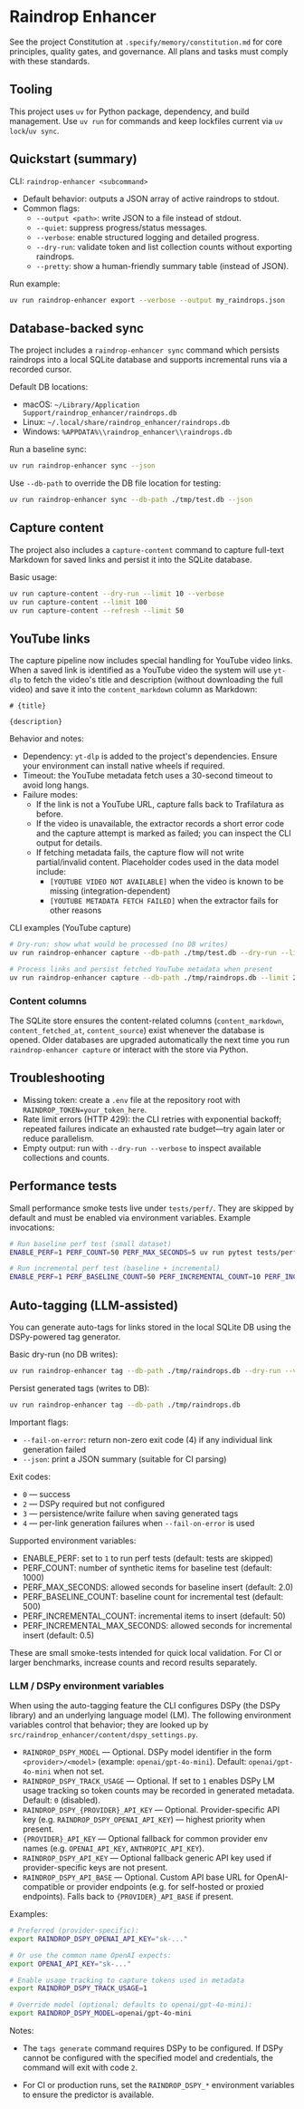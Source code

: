 # Raindrop Enhancer

See the project Constitution at `.specify/memory/constitution.md` for core principles, quality gates, and governance. All plans and tasks must comply with these standards.

## Tooling

This project uses `uv` for Python package, dependency, and build management. Use `uv run` for commands and keep lockfiles current via `uv lock`/`uv sync`.

## Quickstart (summary)

CLI: `raindrop-enhancer <subcommand>`

- Default behavior: outputs a JSON array of active raindrops to stdout.
- Common flags:
	- `--output <path>`: write JSON to a file instead of stdout.
	- `--quiet`: suppress progress/status messages.
	- `--verbose`: enable structured logging and detailed progress.
	- `--dry-run`: validate token and list collection counts without exporting raindrops.
	- `--pretty`: show a human-friendly summary table (instead of JSON).

Run example:

```bash
uv run raindrop-enhancer export --verbose --output my_raindrops.json
```

## Database-backed sync

The project includes a `raindrop-enhancer sync` command which persists raindrops into a local
SQLite database and supports incremental runs via a recorded cursor.

Default DB locations:

- macOS: `~/Library/Application Support/raindrop_enhancer/raindrops.db`
- Linux: `~/.local/share/raindrop_enhancer/raindrops.db`
- Windows: `%APPDATA%\\raindrop_enhancer\\raindrops.db`

Run a baseline sync:

```bash
uv run raindrop-enhancer sync --json
```

Use `--db-path` to override the DB file location for testing:

```bash
uv run raindrop-enhancer sync --db-path ./tmp/test.db --json
```

## Capture content

The project also includes a `capture-content` command to capture full-text Markdown for saved links and persist it into the SQLite database.

Basic usage:

```bash
uv run capture-content --dry-run --limit 10 --verbose
uv run capture-content --limit 100
uv run capture-content --refresh --limit 50
```

## YouTube links

The capture pipeline now includes special handling for YouTube video links. When a saved link is identified as a YouTube video the system will use `yt-dlp` to fetch the video's title and description (without downloading the full video) and save it into the `content_markdown` column as Markdown:

```
# {title}

{description}
```

Behavior and notes:
- Dependency: `yt-dlp` is added to the project's dependencies. Ensure your environment can install native wheels if required.
- Timeout: the YouTube metadata fetch uses a 30-second timeout to avoid long hangs.
- Failure modes:
	- If the link is not a YouTube URL, capture falls back to Trafilatura as before.
	- If the video is unavailable, the extractor records a short error code and the capture attempt is marked as failed; you can inspect the CLI output for details.
	- If fetching metadata fails, the capture flow will not write partial/invalid content. Placeholder codes used in the data model include:
		- `[YOUTUBE VIDEO NOT AVAILABLE]` when the video is known to be missing (integration-dependent)
		- `[YOUTUBE METADATA FETCH FAILED]` when the extractor fails for other reasons

CLI examples (YouTube capture)

```bash
# Dry-run: show what would be processed (no DB writes)
uv run raindrop-enhancer capture --db-path ./tmp/test.db --dry-run --limit 10

# Process links and persist fetched YouTube metadata when present
uv run raindrop-enhancer capture --db-path ./tmp/raindrops.db --limit 200
```

### Content columns

The SQLite store ensures the content-related columns (`content_markdown`, `content_fetched_at`, `content_source`) exist whenever the database is opened. Older databases are upgraded automatically the next time you run `raindrop-enhancer capture` or interact with the store via Python.

## Troubleshooting

- Missing token: create a `.env` file at the repository root with `RAINDROP_TOKEN=your_token_here`.
- Rate limit errors (HTTP 429): the CLI retries with exponential backoff; repeated failures indicate an exhausted rate budget—try again later or reduce parallelism.
- Empty output: run with `--dry-run --verbose` to inspect available collections and counts.

## Performance tests

Small performance smoke tests live under `tests/perf/`. They are skipped by default and must be enabled via environment variables. Example invocations:

```bash
# Run baseline perf test (small dataset)
ENABLE_PERF=1 PERF_COUNT=50 PERF_MAX_SECONDS=5 uv run pytest tests/perf/test_sync_baseline.py

# Run incremental perf test (baseline + incremental)
ENABLE_PERF=1 PERF_BASELINE_COUNT=50 PERF_INCREMENTAL_COUNT=10 PERF_INCREMENTAL_MAX_SECONDS=2 uv run pytest tests/perf/test_sync_incremental.py
```

## Auto-tagging (LLM-assisted)

You can generate auto-tags for links stored in the local SQLite DB using the DSPy-powered tag generator.

Basic dry-run (no DB writes):

```bash
uv run raindrop-enhancer tag --db-path ./tmp/raindrops.db --dry-run --verbose
```

Persist generated tags (writes to DB):

```bash
uv run raindrop-enhancer tag --db-path ./tmp/raindrops.db
```

Important flags:
- `--fail-on-error`: return non-zero exit code (4) if any individual link generation failed
- `--json`: print a JSON summary (suitable for CI parsing)

Exit codes:
- `0` — success
- `2` — DSPy required but not configured
- `3` — persistence/write failure when saving generated tags
- `4` — per-link generation failures when `--fail-on-error` is used


Supported environment variables:
- ENABLE_PERF: set to `1` to run perf tests (default: tests are skipped)
- PERF_COUNT: number of synthetic items for baseline test (default: 1000)
- PERF_MAX_SECONDS: allowed seconds for baseline insert (default: 2.0)
- PERF_BASELINE_COUNT: baseline count for incremental test (default: 500)
- PERF_INCREMENTAL_COUNT: incremental items to insert (default: 50)
- PERF_INCREMENTAL_MAX_SECONDS: allowed seconds for incremental insert (default: 0.5)

These are small smoke-tests intended for quick local validation. For CI or larger benchmarks, increase counts and record results separately.

### LLM / DSPy environment variables

When using the auto-tagging feature the CLI configures DSPy (the DSPy library) and an underlying language model (LM). The following environment variables control that behavior; they are looked up by `src/raindrop_enhancer/content/dspy_settings.py`.

- `RAINDROP_DSPY_MODEL` — Optional. DSPy model identifier in the form `<provider>/<model>` (example: `openai/gpt-4o-mini`). Default: `openai/gpt-4o-mini` when not set.
- `RAINDROP_DSPY_TRACK_USAGE` — Optional. If set to `1` enables DSPy LM usage tracking so token counts may be recorded in generated metadata. Default: `0` (disabled).
- `RAINDROP_DSPY_{PROVIDER}_API_KEY` — Optional. Provider-specific API key (e.g. `RAINDROP_DSPY_OPENAI_API_KEY`) — highest priority when present.
- `{PROVIDER}_API_KEY` — Optional fallback for common provider env names (e.g. `OPENAI_API_KEY`, `ANTHROPIC_API_KEY`).
- `RAINDROP_DSPY_API_KEY` — Optional fallback generic API key used if provider-specific keys are not present.
- `RAINDROP_DSPY_API_BASE` — Optional. Custom API base URL for OpenAI-compatible or provider endpoints (e.g. for self-hosted or proxied endpoints). Falls back to `{PROVIDER}_API_BASE` if present.

Examples:

```bash
# Preferred (provider-specific):
export RAINDROP_DSPY_OPENAI_API_KEY="sk-..."

# Or use the common name OpenAI expects:
export OPENAI_API_KEY="sk-..."

# Enable usage tracking to capture tokens used in metadata
export RAINDROP_DSPY_TRACK_USAGE=1

# Override model (optional; defaults to openai/gpt-4o-mini):
export RAINDROP_DSPY_MODEL=openai/gpt-4o-mini
```

Notes:

- The `tags generate` command requires DSPy to be configured. If DSPy cannot be configured with the specified model and credentials, the command will exit with code `2`.

- For CI or production runs, set the `RAINDROP_DSPY_*` environment variables to ensure the predictor is available.

